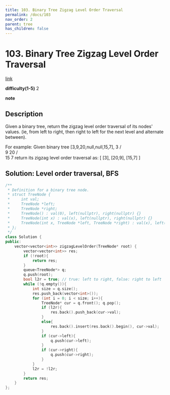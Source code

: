 ```yaml
---
title: 103. Binary Tree Zigzag Level Order Traversal
permalink: /docs/103
nav_order: 2
parent: tree
has_children: false
---
```

# 103. Binary Tree Zigzag Level Order Traversal
[link](https://leetcode.com/problems/binary-tree-zigzag-level-order-traversal/)

**difficulty(1-5)**
2

**note**

## Description
Given a binary tree, return the zigzag level order traversal of its nodes' values. (ie, from left to right, then right to left for the next level and alternate between).

For example:
Given binary tree [3,9,20,null,null,15,7],
    3
   / \
  9  20
    /  \
   15   7
return its zigzag level order traversal as:
[
  [3],
  [20,9],
  [15,7]
]

## Solution: Level order traversal, BFS
```c++
/**
 * Definition for a binary tree node.
 * struct TreeNode {
 *     int val;
 *     TreeNode *left;
 *     TreeNode *right;
 *     TreeNode() : val(0), left(nullptr), right(nullptr) {}
 *     TreeNode(int x) : val(x), left(nullptr), right(nullptr) {}
 *     TreeNode(int x, TreeNode *left, TreeNode *right) : val(x), left(left), right(right) {}
 * };
 */
class Solution {
public:
    vector<vector<int>> zigzagLevelOrder(TreeNode* root) {
        vector<vector<int>> res;
        if (!root){
            return res;
        }
        queue<TreeNode*> q;
        q.push(root);
        bool l2r = true; // true: left to right, false: right to left
        while (!q.empty()){
            int size = q.size();
            res.push_back(vector<int>());
            for (int i = 0; i < size; i++){
                TreeNode* cur = q.front(); q.pop();
                if (l2r){
                    res.back().push_back(cur->val);
                }
                else{
                    res.back().insert(res.back().begin(), cur->val);
                }
                if (cur->left){
                    q.push(cur->left);
                }
                if (cur->right){
                    q.push(cur->right);
                }
            }
            l2r = !l2r;
        }
        return res;
    }
};
```